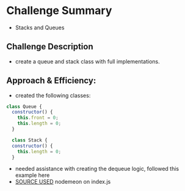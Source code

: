 # Challenge Summary

- Stacks and Queues

## Challenge Description

- create a queue and stack class with full implementations.

## Approach & Efficiency:

- created the following classes:

```javascript
class Queue {
  constructor() {
    this.front = 0;
    this.length = 0;
  }

  class Stack {
  constructor() {
    this.length = 0;
  }
```

- needed assistance with creating the dequeue logic, followed this example here
- [SOURCE USED](https://medium.com/@mayashavin/ds-queue-implementation-in-js-21ea5914c428)
  nodemeon on index.js
